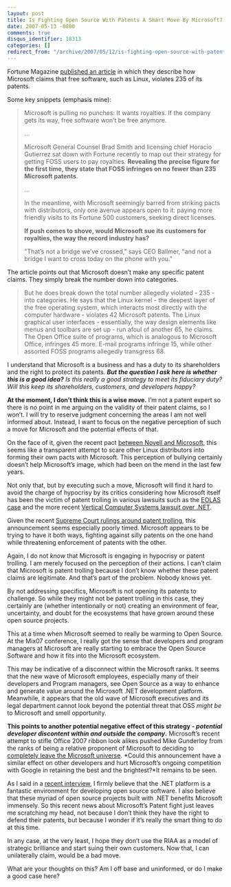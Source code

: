 ```yaml
---
layout: post
title: Is Fighting Open Source With Patents A Smart Move By Microsoft?
date: 2007-05-13 -0800
comments: true
disqus_identifier: 18313
categories: []
redirect_from: "/archive/2007/05/12/is-fighting-open-source-with-patents-a-smart-move-by.aspx/"
---
```


Fortune Magazine [published an
article](http://money.cnn.com/magazines/fortune/fortune_archive/2007/05/28/100033867/index.htm?section=money_latest "Microsoft Takes on the Free World")
in which they describe how Microsoft claims that free software, such as
Linux, violates 235 of its patents.

Some key snippets (emphasis mine):

> Microsoft is pulling no punches: It wants royalties. If the company
> gets its way, free software won’t be free anymore.
>
> ...
>
> Microsoft General Counsel Brad Smith and licensing chief Horacio
> Gutierrez sat down with Fortune recently to map out their strategy for
> getting FOSS users to pay royalties. **Revealing the precise figure
> for the first time, they state that FOSS infringes on no fewer than
> 235 Microsoft patents**.
>
> ...
>
> In the meantime, with Microsoft seemingly barred from striking pacts
> with distributors, only one avenue appears open to it: paying more
> friendly visits to its Fortune 500 customers, seeking direct licenses.
>
> **If push comes to shove, would Microsoft sue its customers for
> royalties, the way the record industry has?**
>
> "That’s not a bridge we’ve crossed," says CEO Ballmer, "and not a
> bridge I want to cross today on the phone with you."

The article points out that Microsoft doesn’t make any specific patent
claims. They simply break the number down into categories.

> But he does break down the total number allegedly violated - 235 -
> into categories. He says that the Linux kernel - the deepest layer of
> the free operating system, which interacts most directly with the
> computer hardware - violates 42 Microsoft patents. The Linux graphical
> user interfaces - essentially, the way design elements like menus and
> toolbars are set up - run afoul of another 65, he claims. The Open
> Office suite of programs, which is analogous to Microsoft Office,
> infringes 45 more. E-mail programs infringe 15, while other assorted
> FOSS programs allegedly transgress 68.

I understand that Microsoft is a business and has a duty to its
shareholders and the right to protect its patents. ***But the question I
ask here is whether this is a good idea?** Is this really a good
strategy to meet its fiduciary duty? Will this keep its shareholders,
customers, and developers happy?*

**At the moment, I don’t think this is a wise move.** I’m not a patent
expert so there is no point in me arguing on the validity of their
patent claims, so I won’t. I will try to reserve judgment concerning the
areas I am not well informed about. Instead, I want to focus on the
negative perception of such a move for Microsoft and the potential
effects of that.

On the face of it, given the recent pact [between Novell and
Microsoft](http://www.novell.com/linux/microsoft/community_open_letter.html "Open Letter to the Community from Novell"),
this seems like a transparent attempt to scare other Linux distributors
into forming their own pacts with Microsoft. This perception of bullying
certainly doesn’t help Microsoft’s image, which had been on the mend in
the last few years.

Not only that, but by executing such a move, Microsoft will find it hard
to avoid the charge of hypocrisy by its critics considering how
Microsoft itself has been the victim of patent trolling in various
lawsuits such as the [EOLAS
case](http://news.com.com/Microsoft+loses+in+Eolas+patent+ruling/2100-1012_3-5885657.html "Microsoft loses in the Eolas patent ruling")
and the more recent [Vertical Computer Systems lawsuit over
.NET](http://www.infoworld.com/article/07/04/20/HNmsdotnetpatentsuit_1.html "Microsoft hit with patent suit over .NET").

Given the recent [Supreme Court rulings around patent
trolling](http://www.forbes.com/home/businessinthebeltway/2006/05/15/ebay-scotus-patent-ruling-cx_jh_0516scotus.html "Supreme Court Buries Patent Trolls"),
this announcement seems especially poorly timed. Microsoft appears to be
trying to have it both ways, fighting against silly patents on the one
hand while threatening enforcement of patents with the other.

Again, I do not *know* that Microsoft is engaging in hypocrisy or patent
trolling. I am merely focused on the perception of their actions. I
can’t claim that Microsoft is patent trolling because I don’t know
whether these patent claims are legitimate. And that’s part of the
problem. Nobody knows yet.

By not addressing specifics, Microsoft is not opening its patents to
challenge. So while they might not be patent trolling in this case, they
certainly are (whether intentionally or not) creating an environment of
fear, uncertainty, and doubt for the ecosystems that have grown around
these open source projects.

This at a time when Microsoft seemed to really be warming to Open
Source. At the Mix07 conference, I really got the sense that developers
and program managers at Microsoft are really starting to embrace the
Open Source Software and how it fits into the Microsoft ecosystem.

This may be indicative of a disconnect within the Microsoft ranks. It
seems that the new wave of Microsoft employees, especially many of their
developers and Program managers, see Open Source as a way to enhance and
generate value around the Microsoft .NET development platform.
Meanwhile, it appears that the old wave of Microsoft executives and its
legal department cannot look beyond the potential threat that OSS *might
be* to Microsoft and smell opportunity.

**This points to another potential negative effect of this strategy -
*potential developer discontent within and outside the company*.**
Microsoft’s recent attempt to stifle Office 2007 ribbon look alikes
pushed Mike Gunderloy from the ranks of being a relative proponent of
Microsoft to deciding to [completely leave the Microsoft
universe](http://www.afreshcup.com/2006/12/9/what-s-going-on-here "What’s Going On Here?").
*Could this announcement have a similar effect on other developers and
hurt Microsoft’s ongoing competition with Google in retaining the best
and the brightest?*It remains to be seen.

As I said in a [recent
interview](http://haacked.com/archive/2007/05/01/mix07-i-am-a-terrible-at-being-interviewed.aspx "I am terrible at being interviewed"),
I firmly believe that the .NET platform is a fantastic environment for
developing open source software. I also believe that these myriad of
open source projects built with .NET benefits Microsoft immensely. So
this recent news about Microsoft’s Patent fight just leaves me
scratching my head, not because I don’t think they have the right to
defend their patents, but because I wonder if it’s really the smart
thing to do at this time.

In any case, at the very least, I hope they don’t use the RIAA as a
model of strategic brilliance and start suing their own customers. Now
that, I can unilaterally claim, would be a bad move.

What are your thoughts on this? Am I off base and uninformed, or do I
make a good case here?

